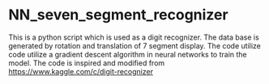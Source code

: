 # NN_seven_segment_recognizer
This is a python script which is used as a digit recognizer. The data base is generated by rotation and translation of 7 segment display. The code utilize  code utilize a gradient descent algorithm in neural networks to train the model. The code is inspired and modified from https://www.kaggle.com/c/digit-recognizer
